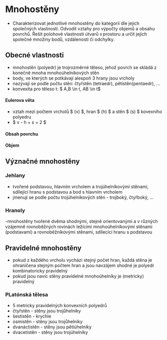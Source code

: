 # Mnohostěny 

- Charakterizovat jednotlivé mnohostěny do kategorií dle jejich společných vlastností. Odvodit vztahy pro výpočty objemů a obsahu povrchů. Řešit polohové vlastnosti útvarů v prostoru a určit jejich společné množiny bodů, vzdálenosti či odchylky. 

## Obecné vlastnosti
- mnohostěn (polyedr) je trojrozměrné těleso, jehož povrch se skládá z konečně mnoha mnohoúhelníkových stěn
- body, ve kterých se potkávají alespoň 3 hrany jsou vrcholy
- nazývají se podle počtu stěn: čtyřstěn (tetraedr), pětistěn(pentaedr), ...
- konvexita pro těleso t: $ A,B \in t, AB \in t$

#### Eulerova věta
- vztah mezi počtem vrcholů $ (v) $, hran $ (h) $ a stěn $ (s) $ kovexního polyedru
- $ v - h + s = 2 $

#### Obsah povrchu

#### Objem


## Význačné mnohostěny

### Jehlany
- tvořené podstavou, hlavním vrcholem a trojúhelníkovými stěnami, sdílející hranu s podstavou a bod s hlavním vrcholem
- jmenují se podle počtu trojúhelníkových stěn - trojboký, čtyřboký, ...

### Hranoly
-mnohostěny tvořené dvěma shodnými, stejně orientovanými a v různých vzájemně rovnoběžných rovinách ležícími mnohoúhelníkovými stěnami (podstavami) a rovnoběžníkovými stěnami, sdílecící hranu s podstavou

## Pravidelné mnohostěny
- pokud z každého vrcholu vycházi stejný počet hran, každá stěna je ohraničena stejným počtem hran a jsou navzájem shodné je polyedr kombinatoricky pravidelný
- pokud jsou navíc stěny pravidelné mnohoúhelníky je (metricky) pravidelný

### PLatónská tělesa
- 5 metricky pravidelných konvexních polyedrů
- čtyřstěn - stěny jsou trojůhelníky
- šestistěn - krychle
- osmistěn - stěny jsou  trojůhelníky
- dvanáctistěn - stěny jsou pětiúhelníky
- dvacetistěn - stěny jsou  trojúhelníky